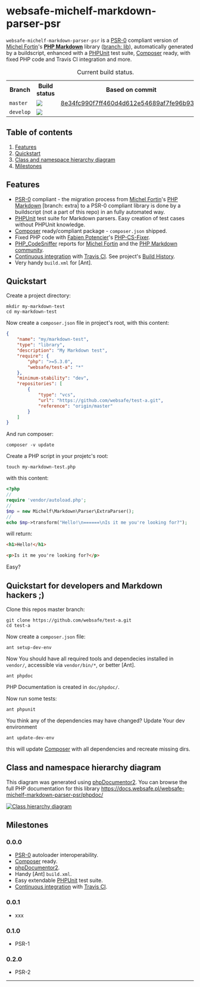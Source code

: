 websafe-michelf-markdown-parser-psr
================================================================================

`websafe-michelf-markdown-parser-psr` is a [PSR-0] compliant version of
[Michel Fortin]'s **[PHP Markdown]** library ([branch: lib]), automatically
generated by a buildscript, enhanced with a [PHPUnit] test suite, [Composer]
ready, with fixed PHP code and Travis CI integration and more.

<table>
  <caption>Current build status.</caption>
  <tr>
    <th>Branch</th>
    <th>Build status</th>
    <th>Based on commit</th>
  </tr>
  <tr>
    <td><code>master</code></td>
    <td>
        <a href="https://travis-ci.org/websafe/test-a/builds/"
            title="branch master"><img
                src="https://travis-ci.org/websafe/test-a.png?branch=master"
            />
        </a>
    </td>
    <td>
        <a href="https://github.com/michelf/php-markdown/commit/8e34fc990f7ff460d4d612e54689af7fe96b9338">8e34fc990f7ff460d4d612e54689af7fe96b9338</a>
    </td>
  </tr>
  <tr>
    <td><code>develop</code></td>
    <td>
        <a href="https://travis-ci.org/websafe/test-a/builds/"
        title="branch develop"><img
            src="https://travis-ci.org/websafe/test-a.png?branch=develop"
        /></a>
    </td>
    <td></td>
  </tr>
</table>



Table of contents
--------------------------------------------------------------------------------

 1. [Features](#features)
 2. [Quickstart](#quickstart)
 5. [Class and namespace hierarchy diagram](#class-and-namespace-hierarchy-diagram)
 6. [Milestones](#milestones)



Features
--------------------------------------------------------------------------------

 + [PSR-0] compliant - the migration process from [Michel Fortin]'s
   [PHP Markdown] [branch: extra] to a PSR-0 compliant library is done by
   a buildscript (not a part of this repo) in an fully automated way.
 + [PHPUnit] test suite for Markdown parsers. Easy creation of test cases
   without PHPUnit knowledge.
 + [Composer] ready/compliant package - `composer.json` shipped.
 + Fixed PHP code with [Fabien Potencier]'s [PHP-CS-Fixer].
 + [PHP_CodeSniffer] reports for [Michel Fortin] and the
   [PHP Markdown community].
 + [Continuous integration] with [Travis CI]. See project's [Build History].
 + Very handy `build.xml` for [Ant].



Quickstart
--------------------------------------------------------------------------------

Create a project directory:

~~~~
mkdir my-markdown-test
cd my-markdown-test
~~~~


Now create a `composer.json` file in project's root, with this content:

~~~~ json
{
    "name": "my/markdown-test",
    "type": "library",
    "description": "My Markdown test",
    "require": {
        "php": ">=5.3.0",
        "websafe/test-a": "*"
    },
    "minimum-stability": "dev",
    "repositories": [
        {
            "type": "vcs",
            "url": "https://github.com/websafe/test-a.git",
            "reference": "origin/master"
        }
    ]
}
~~~~


And run composer:

~~~~
composer -v update
~~~~


Create a PHP script in your projetc's root:

~~~~
touch my-markdown-test.php
~~~~


with this content:

~~~~ php
<?php
//
require 'vendor/autoload.php';
//
$mp = new Michelf\Markdown\Parser\ExtraParser();
//
echo $mp->transform("Hello!\n======\nIs it me you're looking for?");
~~~~


will return:

~~~~ html
<h1>Hello!</h1>

<p>Is it me you're looking for?</p>

~~~~


Easy?



Quickstart for developers and Markdown hackers ;)
--------------------------------------------------------------------------------

Clone this repos master branch:

~~~~
git clone https://github.com/websafe/test-a.git
cd test-a
~~~~


Now create a `composer.json` file:

~~~~
ant setup-dev-env
~~~~


Now You should have all required tools and dependecies installed in `vendor/`,
accessible via `vendor/bin/*`, or better [Ant].

~~~~
ant phpdoc
~~~~

PHP Documentation is created in `doc/phpdoc/`.


Now run some tests:

~~~~
ant phpunit
~~~~


You think any of the dependencies may have changed? Update Your dev environment

~~~~
ant update-dev-env
~~~~

this will update [Composer] with all dependencies and recreate missing dirs.



Class and namespace hierarchy diagram
--------------------------------------------------------------------------------

This diagram was generated using [phpDocumentor2]. You can browse the full
PHP documentation for this library https://docs.websafe.pl/websafe-michelf-markdown-parser-psr/phpdoc/

[![Class hierarchy diagram](https://docs.websafe.pl/websafe-michelf-markdown-parser-psr/phpdoc/classes.svg)](https://docs.websafe.pl/websafe-michelf-markdown-parser-psr/phpdoc/ "PHP documentation")



Milestones
--------------------------------------------------------------------------------


### 0.0.0

 + [PSR-0] autoloader interoperability.
 + [Composer] ready.
 + [phpDocumentor2].
 + Handy [Ant] `build.xml`.
 + Easy extendable [PHPUnit] test suite.
 + [Continuous integration] with [Travis CI].


### 0.0.1

 + xxx


### 0.1.0

 + PSR-1


### 0.2.0

 + PSR-2



--------------------------------------------------------------------------------
[Michel Fortin]: http://michelf.ca/
[PHP Markdown]: https://github.com/michelf/php-markdown/
[branch: lib]: https://github.com/michelf/php-markdown/tree/lib
[PSR-0]: https://github.com/php-fig/fig-standards/blob/master/accepted/PSR-0.md
[PSR-1]: https://github.com/php-fig/fig-standards/blob/master/accepted/PSR-1-basic-coding-standard.md
[PSR-2]: https://github.com/php-fig/fig-standards/blob/master/accepted/PSR-2-coding-style-guide.md
[Continuous integration]: http://en.wikipedia.org/wiki/Continuous_integration
[Travis CI]: https://travis-ci.org/
[Build History]: https://travis-ci.org/websafe/test-a/builds
[PHP Markdown community]: https://github.com/michelf/php-markdown/issues?state=open
[Fabien Potencier]: http://fabien.potencier.org/
[PHP-CS-Fixer]: https://github.com/fabpot/PHP-CS-Fixer
[Sebastian Bergmann]: http://sebastian-bergmann.de/
[PHPUnit]: https://github.com/sebastianbergmann/phpunit
[Composer]: http://getcomposer.org/
[PHP_CodeSniffer]: https://github.com/squizlabs/PHP_CodeSniffer
[phpDocumentor2]: http://www.phpdoc.org/
